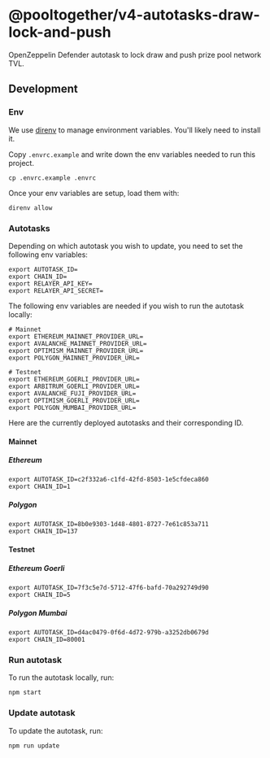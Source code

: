 # @pooltogether/v4-autotasks-draw-lock-and-push

OpenZeppelin Defender autotask to lock draw and push prize pool network TVL.

## Development

### Env

We use [direnv](https://direnv.net) to manage environment variables. You'll likely need to install it.

Copy `.envrc.example` and write down the env variables needed to run this project.
```
cp .envrc.example .envrc
```

Once your env variables are setup, load them with:
```
direnv allow
```

### Autotasks

Depending on which autotask you wish to update, you need to set the following env variables:

```
export AUTOTASK_ID=
export CHAIN_ID=
export RELAYER_API_KEY=
export RELAYER_API_SECRET=
```

The following env variables are needed if you wish to run the autotask locally:
```
# Mainnet
export ETHEREUM_MAINNET_PROVIDER_URL=
export AVALANCHE_MAINNET_PROVIDER_URL=
export OPTIMISM_MAINNET_PROVIDER_URL=
export POLYGON_MAINNET_PROVIDER_URL=

# Testnet
export ETHEREUM_GOERLI_PROVIDER_URL=
export ARBITRUM_GOERLI_PROVIDER_URL=
export AVALANCHE_FUJI_PROVIDER_URL=
export OPTIMISM_GOERLI_PROVIDER_URL=
export POLYGON_MUMBAI_PROVIDER_URL=
```

Here are the currently deployed autotasks and their corresponding ID.

#### Mainnet
##### Ethereum

```
export AUTOTASK_ID=c2f332a6-c1fd-42fd-8503-1e5cfdeca860
export CHAIN_ID=1
```

##### Polygon

```
export AUTOTASK_ID=8b0e9303-1d48-4801-8727-7e61c853a711
export CHAIN_ID=137
```

#### Testnet
##### Ethereum Goerli

```
export AUTOTASK_ID=7f3c5e7d-5712-47f6-bafd-70a292749d90
export CHAIN_ID=5
```

##### Polygon Mumbai

```
export AUTOTASK_ID=d4ac0479-0f6d-4d72-979b-a3252db0679d
export CHAIN_ID=80001
```

### Run autotask

To run the autotask locally, run:

```
npm start
```

### Update autotask

To update the autotask, run:

```
npm run update
```

